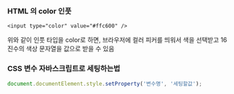 ### HTML 의 color 인풋

`<input type="color" value="#ffc600" />`

위와 같이 인풋 타입을 color로 하면, 브라우저에 컬러 피커를 띄워서 색을 선택받고
16진수의 색상 문자열을 값으로 받을 수 있음

### CSS 변수 자바스크립트로 세팅하는법

```js
document.documentElement.style.setProperty('변수명', '세팅할값');
```
